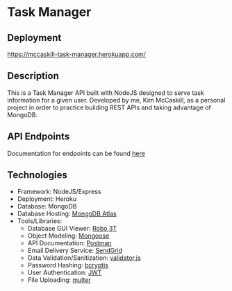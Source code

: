 # Task Manager

## Deployment
https://mccaskill-task-manager.herokuapp.com/

## Description
This is a Task Manager API built with NodeJS designed to serve task information for a given user. Developed by me, Kim McCaskill, as a personal project in order to practice building REST APIs and taking advantage of MongoDB. 

## API Endpoints
Documentation for endpoints can be found [here](https://documenter.getpostman.com/view/10291268/SzmmTZCj?version=latest)

## Technologies
- Framework: NodeJS/Express
- Deployment: Heroku
- Database: MongoDB
- Database Hosting: [MongoDB Atlas](https://www.mongodb.com/cloud/atlas)
- Tools/Libraries:
  - Database GUI Viewer: [Robo 3T](https://robomongo.org/)
  - Object Modeling: [Mongoose](https://www.npmjs.com/package/mongoose)
  - API Documentation: [Postman](https://www.postman.com/)
  - Email Delivery Service: [SendGrid](https://sendgrid.com/)
  - Data Validation/Sanitization: [validator.js](https://www.npmjs.com/package/validator)
  - Password Hashing: [bcryptjs](https://www.npmjs.com/package/bcryptjs)
  - User Authentication: [JWT](https://www.npmjs.com/package/jsonwebtoken)
  - File Uploading: [multer](https://www.npmjs.com/package/multer)
  

